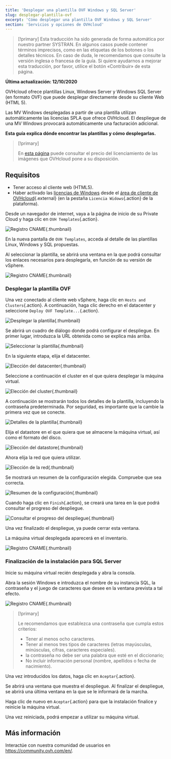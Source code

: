 ```yaml
---
title: 'Desplegar una plantilla OVF Windows y SQL Server'
slug: desplegar-plantilla-ovf
excerpt: 'Cómo desplegar una plantilla OVF Windows y SQL Server'
section: 'Servicios y opciones de OVHcloud'
---
```


> [!primary]
> Esta traducción ha sido generada de forma automática por nuestro partner SYSTRAN. En algunos casos puede contener términos imprecisos, como en las etiquetas de los botones o los detalles técnicos. En caso de duda, le recomendamos que consulte la versión inglesa o francesa de la guía. Si quiere ayudarnos a mejorar esta traducción, por favor, utilice el botón «Contribuir» de esta página.
> 

**Última actualización: 12/10/2020**

OVHcloud ofrece plantillas Linux, Windows Server y Windows SQL Server (en formato OVF) que puede desplegar directamente desde su cliente Web (HTML 5).

Las MV Windows desplegadas a partir de una plantilla utilizan automáticamente las licencias SPLA que ofrece OVHcloud. El despliegue de una MV Windows provocará automáticamente una facturación adicional.

**Esta guía explica dónde encontrar las plantillas y cómo desplegarlas.**

> [!primary]
> 
> En [esta página](https://www.ovhcloud.com/es/enterprise/products/hosted-private-cloud/images-licenses/) puede consultar el precio del licenciamiento de las imágenes que OVHcloud pone a su disposición.
>

## Requisitos

- Tener acceso al cliente web (HTML5).
- Haber activado las [licencias de Windows](../manager-ovh-private-cloud/#licencia-windows) desde el [área de cliente de OVHcloud](https://ca.ovh.com/auth/?action=gotomanager&from=https://www.ovh.com/world/&ovhSubsidiary=ws){.external} (en la pestaña `Licencia Widows`{.action} de la plataforma). 


Desde un navegador de internet, vaya a la página de inicio de su Private Cloud y haga clic en `OVH Templates`{.action}.

![Registro CNAME](images/gatewayssl.png){.thumbnail}

En la nueva pantalla de `OVH Templates`, acceda al detalle de las plantillas Linux, Windows y SQL propuestas. 

Al seleccionar la plantilla, se abrirá una ventana en la que podrá consultar los enlaces necesarios para desplegarla, en función de su versión de vSphere.

![Registro CNAME](images/copylink.png){.thumbnail}


### Desplegar la plantilla OVF

Una vez conectado al cliente web vSphere, haga clic en `Hosts and Clusters`{.action}. A continuación, haga clic derecho en el datacenter y seleccione `Deploy OVF Template...`{.action}.

![Desplegar la plantilla](images/01selectdeploy.png){.thumbnail}

Se abrirá un cuadro de diálogo donde podrá configurar el despliegue. En primer lugar, introduzca la URL obtenida como se explica más arriba.

![Seleccionar la plantilla](images/02puturl.png){.thumbnail}

En la siguiente etapa, elija el datacenter.

![Elección del datacenter](images/03selectdatacenter.png){.thumbnail}

Seleccione a continuación el cluster en el que quiera desplegar la máquina virtual.

![Elección del cluster](images/04selectcluster.png){.thumbnail}

A continuación se mostrarán todos los detalles de la plantilla, incluyendo la contraseña predeterminada. Por seguridad, es importante que la cambie la primera vez que se conecte.

![Detalles de la plantilla](images/05detailstemplate.png){.thumbnail}

Elija el datastore en el que quiera que se almacene la máquina virtual, así como el formato del disco.

![Elección del datastore](images/06selectdatastore.png){.thumbnail}

Ahora elija la red que quiera utilizar.

![Elección de la red](images/07selectnetwork.png){.thumbnail}

Se mostrará un resumen de la configuración elegida. Compruebe que sea correcta.

![Resumen de la configuración](images/08resume.png){.thumbnail}

Cuando haga clic en `Finish`{.action}, se creará una tarea en la que podrá consultar el progreso del despliegue.

![Consultar el progreso del despliegue](images/09startdeploy.png){.thumbnail}

Una vez finalizado el despliegue, ya puede cerrar esta ventana.

La máquina virtual desplegada aparecerá en el inventario.

![Registro CNAME](images/10inventory.png){.thumbnail}

### Finalización de la instalación para SQL Server

Inicie su máquina virtual recién desplegada y abra la consola.

Abra la sesión Windows e introduzca el nombre de su instancia SQL, la contraseña y el juego de caracteres que desee en la ventana prevista a tal efecto.

![Registro CNAME](images/sqlinformations.png){.thumbnail}


> [!primary]
> 
> Le recomendamos que establezca una contraseña que cumpla estos criterios:
> 
> * Tener al menos ocho caracteres.
> * Tener al menos tres tipos de caracteres (letras mayúsculas, minúsculas, cifras, caracteres especiales).
> * la contraseña no debe ser una palabra que esté en el diccionario;
> * No incluir información personal (nombre, apellidos o fecha de nacimiento).
>

Una vez introducidos los datos, haga clic en `Aceptar`{.action}.

Se abrirá una ventana que muestra el despliegue. Al finalizar el despliegue, se abrirá una última ventana en la que se le informará de la marcha.

Haga clic de nuevo en `Aceptar`{.action} para que la instalación finalice y reinicie la máquina virtual.

Una vez reiniciada, podrá empezar a utilizar su máquina virtual.


## Más información

Interactúe con nuestra comunidad de usuarios en <https://community.ovh.com/en/>.
